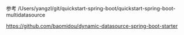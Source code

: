 





参考
/Users/yangzl/git/quickstart-spring-boot/quickstart-spring-boot-multidatasource

https://github.com/baomidou/dynamic-datasource-spring-boot-starter



